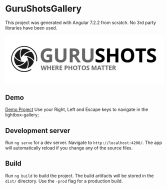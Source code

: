 # GuruShotsGallery

This project was generated with Angular 7.2.2 from scratch.
No 3rd party libraries have been used.

![alt text](logo.png)

## Demo
[Demo Project](https://eliortabeka.github.io/GuruShotsGallery/)
Use your Right, Left and Escape keys to navigate in the lightbox-gallery;


## Development server

Run `ng serve` for a dev server. Navigate to `http://localhost:4200/`. The app will automatically reload if you change any of the source files.

## Build

Run `ng build` to build the project. The build artifacts will be stored in the `dist/` directory. Use the `-prod` flag for a production build.
